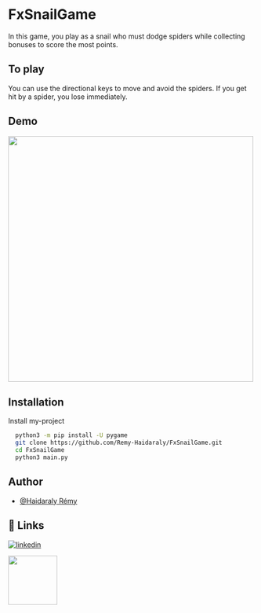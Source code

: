 
# FxSnailGame

In this game, you play as a snail who must dodge spiders while collecting bonuses to score the most points. 



## To play

You can use the directional keys to move and avoid the spiders. 
If you get hit by a spider, you lose immediately.


## Demo

<img src="https://user-images.githubusercontent.com/75222169/206083911-eaf35d31-cb72-4587-a205-f29a23617346.gif" width="500"/>


## Installation

Install my-project

```bash
  python3 -m pip install -U pygame
  git clone https://github.com/Remy-Haidaraly/FxSnailGame.git
  cd FxSnailGame
  python3 main.py

```


## Author

- [@Haidaraly Rémy](https://github.com/Remy-Haidaraly)


## 🔗 Links
[![linkedin](https://img.shields.io/badge/linkedin-0A66C2?style=for-the-badge&logo=linkedin&logoColor=white)](https://www.linkedin.com/in/r%C3%A9myhaidaraly/)


<img src="https://cdn-icons-png.flaticon.com/512/5415/5415349.png" width="100"/>
